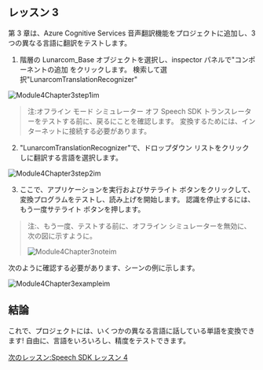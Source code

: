 ## <a name="lesson-3"></a>レッスン 3

第 3 章は、Azure Cognitive Services 音声翻訳機能をプロジェクトに追加し、3 つの異なる言語に翻訳をテストします。 

1. 階層の Lunarcom_Base オブジェクトを選択し、inspector パネルで"コンポーネントの追加 をクリックします。 検索して選択"LunarcomTranslationRecognizer"

![Module4Chapter3step1im](images/module4chapter3step1im.PNG)

> 注:オフライン モード シミュレーター オフ Speech SDK トランスレーターをテストする前に、戻るにことを確認します。 変換するためには、インターネットに接続する必要があります。 

2. "LunarcomTranslationRecognizer"で、ドロップダウン リストをクリックしに翻訳する言語を選択します。

![Module4Chapter3step2im](images/module4chapter3step2im.PNG)

3. ここで、アプリケーションを実行およびサテライト ボタンをクリックして、変換プログラムをテストし、読み上げを開始します。 認識を停止するには、もう一度サテライト ボタンを押します。 

> 注:、もう一度、テストする前に、オフライン シミュレーターを無効に、次の図に示すように。
>
> ![Module4Chapter3noteim](images/module4chapter3noteim.PNG)

次のように確認する必要があります、シーンの例に示します。

![Module4Chapter3exampleim](images/module4chapter3exampleim.PNG)

## <a name="congratulations"></a>結論

これで、プロジェクトには、いくつかの異なる言語に話している単語を変換できます! 自由に、言語をいろいろし、精度をテストできます。 

[次のレッスン:Speech SDK レッスン 4](placeholderlink)

